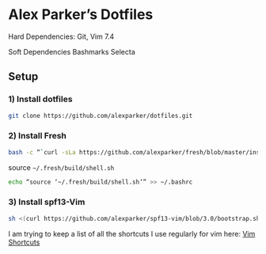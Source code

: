 # Alex Parker’s Dotfiles


Hard Dependencies:
Git, Vim 7.4

Soft Dependencies
Bashmarks
Selecta

## Setup

### 1) Install dotfiles

```sh
git clone https://github.com/alexparker/dotfiles.git
```

### 2) Install Fresh

```sh
bash -c “`curl -sLa https://github.com/alexparker/fresh/blob/master/install.sh`”
````

source `~/.fresh/build/shell.sh`
```sh
echo “source ‘~/.fresh/build/shell.sh’” >> ~/.bashrc
```

### 3) Install spf13-Vim
```sh
sh <(curl https://github.com/alexparker/spf13-vim/blob/3.0/bootstrap.sh -L)
```

I am trying to keep a list of all the shortcuts I use regularly for vim here:
[Vim Shortcuts](vim-shortcuts.md)
